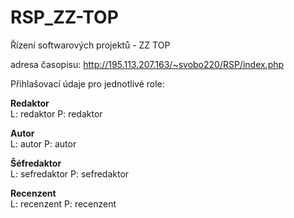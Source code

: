 # RSP_ZZ-TOP
Řízení softwarových projektů - ZZ TOP

adresa časopisu: http://195.113.207.163/~svobo220/RSP/index.php

Přihlašovací údaje pro jednotlivé role:

<strong>Redaktor</strong> <br />
  L: redaktor
  P: redaktor

<strong>Autor</strong> <br />
  L: autor
  P: autor

<strong>Šéfredaktor</strong> <br />
  L: sefredaktor
  P: sefredaktor

<strong>Recenzent</strong> <br />
  L: recenzent
  P: recenzent
  
  
  
  
